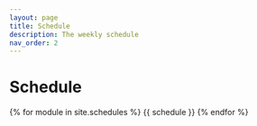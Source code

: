 ```yaml
---
layout: page
title: Schedule
description: The weekly schedule
nav_order: 2
---
```


# Schedule

{% for module in site.schedules %}
{{ schedule }}
{% endfor %}
